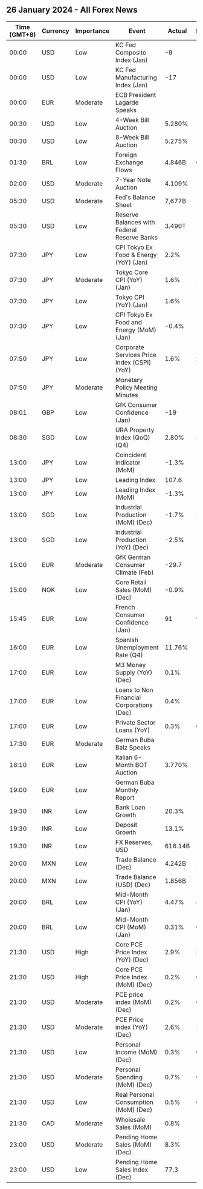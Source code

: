 ## 26 January 2024 - All Forex News

| Time (GMT+8) | Currency | Importance | Event | Actual | Forecast | Previous |
|------|----------|------------|-------|--------|----------|----------|
| 00:00 | USD | Low | KC Fed Composite Index (Jan) | -9 |  | -1 |
| 00:00 | USD | Low | KC Fed Manufacturing Index (Jan) | -17 |  | -5 |
| 00:00 | EUR | Moderate | ECB President Lagarde Speaks |  |  |  |
| 00:30 | USD | Low | 4-Week Bill Auction | 5.280% |  | 5.285% |
| 00:30 | USD | Low | 8-Week Bill Auction | 5.275% |  | 5.275% |
| 01:30 | BRL | Low | Foreign Exchange Flows | 4.846B | 6.496B | 3.575B |
| 02:00 | USD | Moderate | 7-Year Note Auction | 4.109% |  | 3.859% |
| 05:30 | USD | Moderate | Fed's Balance Sheet | 7,677B |  | 7,674B |
| 05:30 | USD | Low | Reserve Balances with Federal Reserve Banks | 3.490T |  | 3.592T |
| 07:30 | JPY | Low | CPI Tokyo Ex Food & Energy (YoY) (Jan) | 2.2% |  | 2.7% |
| 07:30 | JPY | Moderate | Tokyo Core CPI (YoY) (Jan) | 1.6% | 1.9% | 2.1% |
| 07:30 | JPY | Low | Tokyo CPI (YoY) (Jan) | 1.6% |  | 2.4% |
| 07:30 | JPY | Low | CPI Tokyo Ex Food and Energy (MoM) (Jan) | -0.4% |  | 0.1% |
| 07:50 | JPY | Low | Corporate Services Price Index (CSPI) (YoY) | 1.6% | 2.4% | 2.3% |
| 07:50 | JPY | Moderate | Monetary Policy Meeting Minutes |  |  |  |
| 08:01 | GBP | Low | GfK Consumer Confidence (Jan) | -19 | -21 | -22 |
| 08:30 | SGD | Low | URA Property Index (QoQ) (Q4) | 2.80% | 2.70% | 0.80% |
| 13:00 | JPY | Low | Coincident Indicator (MoM) | -1.3% |  | -1.4% |
| 13:00 | JPY | Low | Leading Index | 107.6 | 107.7 | 108.9 |
| 13:00 | JPY | Low | Leading Index (MoM) | -1.3% |  | -1.2% |
| 13:00 | SGD | Low | Industrial Production (MoM) (Dec) | -1.7% | 2.1% | -8.0% |
| 13:00 | SGD | Low | Industrial Production (YoY) (Dec) | -2.5% | 1.0% | 0.0% |
| 15:00 | EUR | Moderate | GfK German Consumer Climate (Feb) | -29.7 | -24.5 | -25.4 |
| 15:00 | NOK | Low | Core Retail Sales (MoM) (Dec) | -0.9% |  | 0.4% |
| 15:45 | EUR | Low | French Consumer Confidence (Jan) | 91 | 90 | 89 |
| 16:00 | EUR | Low | Spanish Unemployment Rate (Q4) | 11.76% | 11.90% | 11.84% |
| 17:00 | EUR | Low | M3 Money Supply (YoY) (Dec) | 0.1% | -0.7% | -0.9% |
| 17:00 | EUR | Low | Loans to Non Financial Corporations (Dec) | 0.4% |  | 0.0% |
| 17:00 | EUR | Low | Private Sector Loans (YoY) | 0.3% | 0.6% | 0.5% |
| 17:30 | EUR | Moderate | German Buba Balz Speaks |  |  |  |
| 18:10 | EUR | Low | Italian 6-Month BOT Auction | 3.770% |  | 3.859% |
| 19:00 | EUR | Low | German Buba Monthly Report |  |  |  |
| 19:30 | INR | Low | Bank Loan Growth | 20.3% |  | 19.9% |
| 19:30 | INR | Low | Deposit Growth | 13.1% |  | 13.2% |
| 19:30 | INR | Low | FX Reserves, USD | 616.14B |  | 618.94B |
| 20:00 | MXN | Low | Trade Balance (Dec) | 4.242B | 1.400B | 0.630B |
| 20:00 | MXN | Low | Trade Balance (USD) (Dec) | 1.856B |  | 0.071B |
| 20:00 | BRL | Low | Mid-Month CPI (YoY) (Jan) | 4.47% | 4.63% | 4.72% |
| 20:00 | BRL | Low | Mid-Month CPI (MoM) (Jan) | 0.31% | 0.47% | 0.40% |
| 21:30 | USD | High | Core PCE Price Index (YoY) (Dec) | 2.9% | 3.0% | 3.2% |
| 21:30 | USD | High | Core PCE Price Index (MoM) (Dec) | 0.2% | 0.2% | 0.1% |
| 21:30 | USD | Moderate | PCE price index (MoM) (Dec) | 0.2% | 0.2% | -0.1% |
| 21:30 | USD | Moderate | PCE Price index (YoY) (Dec) | 2.6% | 2.6% | 2.6% |
| 21:30 | USD | Low | Personal Income (MoM) (Dec) | 0.3% | 0.3% | 0.4% |
| 21:30 | USD | Moderate | Personal Spending (MoM) (Dec) | 0.7% | 0.4% | 0.4% |
| 21:30 | USD | Low | Real Personal Consumption (MoM) (Dec) | 0.5% | 0.3% | 0.5% |
| 21:30 | CAD | Moderate | Wholesale Sales (MoM) | 0.8% |  | 0.9% |
| 23:00 | USD | Moderate | Pending Home Sales (MoM) (Dec) | 8.3% | 1.5% | -0.3% |
| 23:00 | USD | Low | Pending Home Sales Index (Dec) | 77.3 |  | 71.4 |
